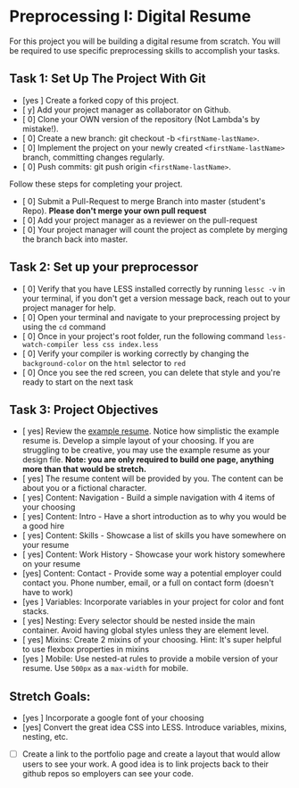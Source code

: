 # Preprocessing I: Digital Resume

For this project you will be building a digital resume from scratch. You will be required to use specific preprocessing skills to accomplish your tasks.

## Task 1: Set Up The Project With Git

- [yes ] Create a forked copy of this project.
- [ y] Add your project manager as collaborator on Github.
- [ 0] Clone your OWN version of the repository (Not Lambda's by mistake!).
- [ 0] Create a new branch: git checkout -b `<firstName-lastName>`.
- [ 0] Implement the project on your newly created `<firstName-lastName>` branch, committing changes regularly.
- [ 0] Push commits: git push origin `<firstName-lastName>`.

Follow these steps for completing your project.

- [ 0] Submit a Pull-Request to merge <firstName-lastName> Branch into master (student's Repo). **Please don't merge your own pull request**
- [ 0] Add your project manager as a reviewer on the pull-request
- [ 0] Your project manager will count the project as complete by merging the branch back into master.

## Task 2: Set up your preprocessor

- [ 0] Verify that you have LESS installed correctly by running `lessc -v` in your terminal, if you don't get a version message back, reach out to your project manager for help.
- [ 0] Open your terminal and navigate to your preprocessing project by using the `cd` command
- [ 0] Once in your project's root folder, run the following command `less-watch-compiler less css index.less`
- [ 0] Verify your compiler is working correctly by changing the `background-color` on the `html` selector to `red`
- [ 0] Once you see the red screen, you can delete that style and you're ready to start on the next task

## Task 3: Project Objectives

- [ yes] Review the [example resume](resume-example.png). Notice how simplistic the example resume is. Develop a simple layout of your choosing. If you are struggling to be creative, you may use the example resume as your design file.
  **Note: you are only required to build one page, anything more than that would be stretch.**
- [ yes] The resume content will be provided by you. The content can be about you or a fictional character.
- [ yes] Content: Navigation - Build a simple navigation with 4 items of your choosing
- [ yes] Content: Intro - Have a short introduction as to why you would be a good hire
- [ yes] Content: Skills - Showcase a list of skills you have somewhere on your resume
- [ yes] Content: Work History - Showcase your work history somewhere on your resume
- [yes] Content: Contact - Provide some way a potential employer could contact you. Phone number, email, or a full on contact form (doesn't have to work)
- [yes ] Variables: Incorporate variables in your project for color and font stacks.
- [ yes] Nesting: Every selector should be nested inside the main container. Avoid having global styles unless they are element level.
- [ yes] Mixins: Create 2 mixins of your choosing. Hint: It's super helpful to use flexbox properties in mixins
- [yes ] Mobile: Use nested-at rules to provide a mobile version of your resume. Use `500px` as a `max-width` for mobile.

## Stretch Goals:

- [yes ] Incorporate a google font of your choosing
- [yes] Convert the great idea CSS into LESS. Introduce variables, mixins, nesting, etc.
- [ ] Create a link to the portfolio page and create a layout that would allow users to see your work. A good idea is to link projects back to their github repos so employers can see your code.

